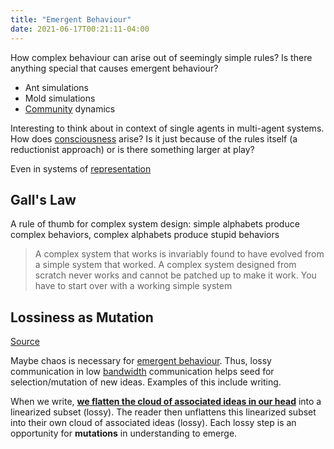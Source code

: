 ```yaml
---
title: "Emergent Behaviour"
date: 2021-06-17T00:21:11-04:00
---
```


How complex behaviour can arise out of seemingly simple rules? Is there anything special that causes emergent behaviour?
* Ant simulations
* Mold simulations
* [Community](/thoughts/communities) dynamics

Interesting to think about in context of single agents in multi-agent systems. How does [consciousness](thoughts/consciousness.md) arise? Is it just because of the rules itself (a reductionist approach) or is there something larger at play?

Even in systems of [representation](/thoughts/representation)

## Gall's Law
A rule of thumb for complex system design: simple alphabets produce complex behaviors, complex alphabets produce stupid behaviors

> A complex system that works is invariably found to have evolved from a simple system that worked. A complex system designed from scratch never works and cannot be patched up to make it work. You have to start over with a working simple system

## Lossiness as Mutation
[Source](https://subconscious.substack.com/p/self-organizing-ideas)

Maybe chaos is necessary for [emergent behaviour](thoughts/emergent-behaviour.md). Thus, lossy communication in low [bandwidth](thoughts/bandwidth.md) communication helps seed for selection/mutation of new ideas. Examples of this include writing.

When we write, **[we flatten the cloud of associated ideas in our head](https://subconscious.substack.com/p/hypertext-montage)** into a linearized subset (lossy). The reader then unflattens this linearized subset into their own cloud of associated ideas (lossy). Each lossy step is an opportunity for **mutations** in understanding to emerge.